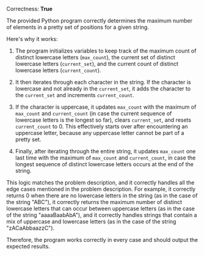 Correctness: **True**

The provided Python program correctly determines the maximum number of elements in a pretty set of positions for a given string. 

Here's why it works:

1. The program initializes variables to keep track of the maximum count of distinct lowercase letters (`max_count`), the current set of distinct lowercase letters (`current_set`), and the current count of distinct lowercase letters (`current_count`).

2. It then iterates through each character in the string. If the character is lowercase and not already in the `current_set`, it adds the character to the `current_set` and increments `current_count`.

3. If the character is uppercase, it updates `max_count` with the maximum of `max_count` and `current_count` (in case the current sequence of lowercase letters is the longest so far), clears `current_set`, and resets `current_count` to 0. This effectively starts over after encountering an uppercase letter, because any uppercase letter cannot be part of a pretty set.

4. Finally, after iterating through the entire string, it updates `max_count` one last time with the maximum of `max_count` and `current_count`, in case the longest sequence of distinct lowercase letters occurs at the end of the string.

This logic matches the problem description, and it correctly handles all the edge cases mentioned in the problem description. For example, it correctly returns 0 when there are no lowercase letters in the string (as in the case of the string "ABC"), it correctly returns the maximum number of distinct lowercase letters that can occur between uppercase letters (as in the case of the string "aaaaBaabAbA"), and it correctly handles strings that contain a mix of uppercase and lowercase letters (as in the case of the string "zACaAbbaazzC"). 

Therefore, the program works correctly in every case and should output the expected results.